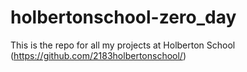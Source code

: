 # holbertonschool-zero_day
This is the repo for all my projects at Holberton School
(https://github.com/2183holbertonschool/)
